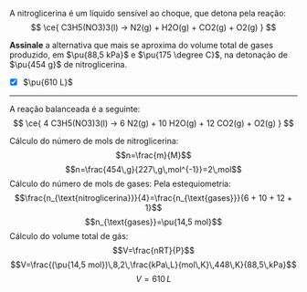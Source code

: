 A nitroglicerina é um líquido sensível ao choque, que detona pela reação:
$$
    \ce{ C3H5(NO3)3(l) -> N2(g) + H2O(g) + CO2(g) + O2(g) }
$$

**Assinale** a alternativa que mais se aproxima do volume total de gases produzido, em $\pu{88,5 kPa}$ e $\pu{175 \degree C}$, na detonação de $\pu{454 g}$ de nitroglicerina.

- [x] $\pu{610 L}$


---

A reação balanceada é a seguinte:
$$
    \ce{ 4 C3H5(NO3)3(l) -> 6 N2(g) + 10 H2O(g) + 12 CO2(g) + O2(g) }
$$

Cálculo do número de mols de nitroglicerina:
$$n=\frac{m}{M}$$
$$n=\frac{454\,g}{227\,g\,mol^{-1}}=2\,mol$$
Cálculo do número de mols de gases:
Pela estequiometria:
$$\frac{n_{\text{nitroglicerina}}}{4}=\frac{n_{\text{gases}}}{6 + 10 + 12 + 1}$$
$$n_{\text{gases}}=\pu{14,5 mol}$$
Cálculo do volume total de gás:
$$V=\frac{nRT}{P}$$
$$V=\frac{(\pu{14,5 mol})\,8,2\,\frac{kPa\,L}{mol\,K}\,448\,K}{88,5\,kPa}$$
$$V=610\,L$$
